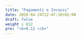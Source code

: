 ```yaml
---
title: "Pagamenti e Incassi"
date: 2020-04-24T22:47:10+02:00
draft: false
weight : 812
pre: "<b>8.12 </b>"
---
```



